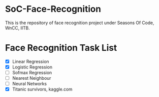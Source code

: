 # SoC-Face-Recognition
This is the repository of face recognition project under Seasons Of Code, WnCC, IITB.
# Face Recognition Task List
- [x] Linear Regression
- [x] Logistic Regression
- [ ] Sofmax Regression
- [ ] Nearest Neighbour
- [ ] Neural Networks
- [x] Titanic survivors, kaggle.com
